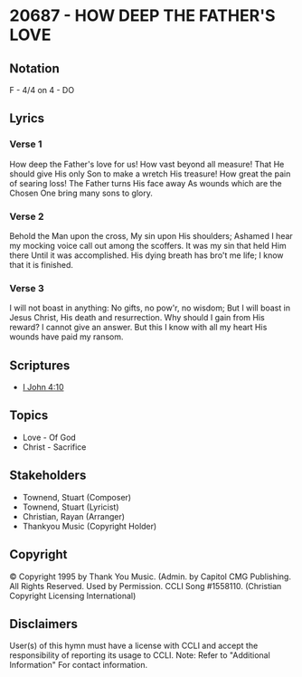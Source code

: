 # 20687 - HOW DEEP THE FATHER'S LOVE

## Notation

F - 4/4 on 4 - DO

## Lyrics

### Verse 1

How deep the Father's love for us! How vast beyond all measure! That He should give His only Son to make a wretch His treasure! How great the pain of searing loss! The Father turns His face away As wounds which are the Chosen One bring many sons to glory.

### Verse 2

Behold the Man upon the cross, My sin upon His shoulders; Ashamed I hear my mocking voice call out among the scoffers. It was my sin that held Him there Until it was accomplished. His dying breath has bro't me life; I know that it is finished.

### Verse 3

I will not boast in anything: No gifts, no pow'r, no wisdom; But I will boast in Jesus Christ, His death and resurrection. Why should I gain from His reward? I cannot give an answer. But this I know with all my heart His wounds have paid my ransom.


## Scriptures

- [I John 4:10](https://www.biblegateway.com/passage/?search=I%20John%204%3A10)

## Topics

- Love - Of God
- Christ - Sacrifice

## Stakeholders

- Townend, Stuart (Composer)
- Townend, Stuart (Lyricist)
- Christian, Rayan (Arranger)
- Thankyou Music (Copyright Holder)

## Copyright

© Copyright 1995 by Thank You Music. (Admin. by  Capitol CMG Publishing. All Rights Reserved. Used by Permission. CCLI Song #1558110.
(Christian Copyright Licensing International)

## Disclaimers

User(s) of this hymn must have a license with CCLI and accept the responsibility of reporting its usage to CCLI.
Note: Refer to "Additional Information" For contact information.

